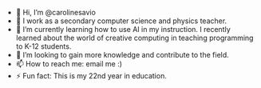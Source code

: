 - 👋 Hi, I’m @carolinesavio
- 👀 I work as a secondary computer science and physics teacher.
- 🌱 I’m currently learning how to use AI in my instruction. I recently learned about the world of creative computing in teaching programming to K-12 students.
- 💞️ I’m looking to gain more knowledge and contribute to the field.
- 📫 How to reach me: email me :)
- ⚡ Fun fact: This is my 22nd year in education.

<!---
carolinesavio/carolinesavio is a ✨ special ✨ repository because its `README.md` (this file) appears on your GitHub profile.
You can click the Preview link to take a look at your changes.
--->
